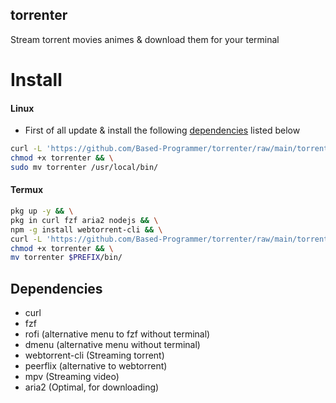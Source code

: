 ## torrenter
Stream torrent movies animes &amp; download them for your terminal

# Install

#### Linux
- First of all update & install the following [dependencies](#Dependencies) listed below

````sh
curl -L 'https://github.com/Based-Programmer/torrenter/raw/main/torrenter' -O && \
chmod +x torrenter && \
sudo mv torrenter /usr/local/bin/
````

#### Termux

```sh
pkg up -y && \
pkg in curl fzf aria2 nodejs && \
npm -g install webtorrent-cli && \
curl -L 'https://github.com/Based-Programmer/torrenter/raw/main/torrenter' -O && \
chmod +x torrenter && \
mv torrenter $PREFIX/bin/
```
## Dependencies

- curl
- fzf
- rofi (alternative menu to fzf without terminal)
- dmenu (alternative menu without terminal)
- webtorrent-cli (Streaming torrent)
- peerflix (alternative to webtorrent)
- mpv (Streaming video)
- aria2 (Optimal, for downloading)
